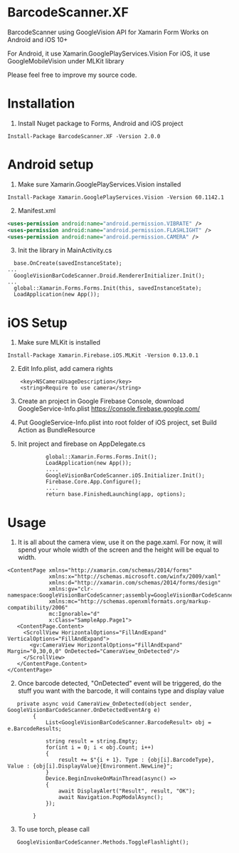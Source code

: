 # BarcodeScanner.XF
BarcodeScanner using GoogleVision API for Xamarin Form
Works on Android and iOS 10+

For Android, it use Xamarin.GooglePlayServices.Vision
For iOS, it use GoogleMobileVision under MLKit library

Please feel free to improve my source code.

# Installation
1. Install Nuget package to Forms, Android and iOS project
```
Install-Package BarcodeScanner.XF -Version 2.0.0
```
# Android setup
1. Make sure Xamarin.GooglePlayServices.Vision installed
```
Install-Package Xamarin.GooglePlayServices.Vision -Version 60.1142.1
```
2. Manifest.xml
```xml
<uses-permission android:name="android.permission.VIBRATE" />
<uses-permission android:name="android.permission.FLASHLIGHT" />
<uses-permission android:name="android.permission.CAMERA" />
```

3. Init the library in MainActivity.cs
```    
  base.OnCreate(savedInstanceState);
...
  GoogleVisionBarCodeScanner.Droid.RendererInitializer.Init();
...
  global::Xamarin.Forms.Forms.Init(this, savedInstanceState);
  LoadApplication(new App());
```

# iOS Setup
1. Make sure MLKit is installed
```
Install-Package Xamarin.Firebase.iOS.MLKit -Version 0.13.0.1
```

2. Edit Info.plist, add camera rights
```
	<key>NSCameraUsageDescription</key>
	<string>Require to use camera</string>
```

3. Create an project in Google Firebase Console, download GoogleService-Info.plist
https://console.firebase.google.com/

4. Put GoogleService-Info.plist into root folder of iOS project,  set Build Action as BundleResource

5. Init project and firebase on AppDelegate.cs
```
            global::Xamarin.Forms.Forms.Init();
            LoadApplication(new App());
            ....
            GoogleVisionBarCodeScanner.iOS.Initializer.Init();
            Firebase.Core.App.Configure();
            ....
            return base.FinishedLaunching(app, options);
```


# Usage
1. It is all about the camera view, use it on the page.xaml. For now, it will spend your whole width of the screen and the height will be equal to width.
```
<ContentPage xmlns="http://xamarin.com/schemas/2014/forms"
             xmlns:x="http://schemas.microsoft.com/winfx/2009/xaml"
             xmlns:d="http://xamarin.com/schemas/2014/forms/design"
             xmlns:gv="clr-namespace:GoogleVisionBarCodeScanner;assembly=GoogleVisionBarCodeScanner"
             xmlns:mc="http://schemas.openxmlformats.org/markup-compatibility/2006"
             mc:Ignorable="d"
             x:Class="SampleApp.Page1">
   <ContentPage.Content>
     <ScrollView HorizontalOptions="FillAndExpand" VerticalOptions="FillAndExpand">
       <gv:CameraView HorizontalOptions="FillAndExpand" Margin="0,30,0,0" OnDetected="CameraView_OnDetected"/>
     </ScrollView>
   </ContentPage.Content>
</ContentPage>
```

2. Once barcode detected, "OnDetected" event will be triggered, do the stuff you want with the barcode, it will contains type and display value
```
   private async void CameraView_OnDetected(object sender, GoogleVisionBarCodeScanner.OnDetectedEventArg e)
        {
            List<GoogleVisionBarCodeScanner.BarcodeResult> obj = e.BarcodeResults;

            string result = string.Empty;
            for(int i = 0; i < obj.Count; i++)
            {
                result += $"{i + 1}. Type : {obj[i].BarcodeType}, Value : {obj[i].DisplayValue}{Environment.NewLine}";
            }
            Device.BeginInvokeOnMainThread(async() =>
            {
                await DisplayAlert("Result", result, "OK");
                await Navigation.PopModalAsync();
            });
            
        }
```

3. To use torch, please call 
```
   GoogleVisionBarCodeScanner.Methods.ToggleFlashlight();
```
